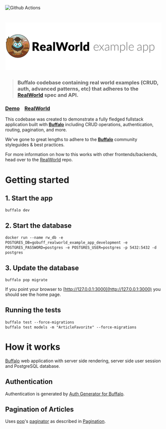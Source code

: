 ![Github Actions](https://github.com/remast/gobuff_realworld_example_app/workflows/CI%20Build/badge.svg)

# ![RealWorld Example App](logo.png)

> ### Buffalo codebase containing real world examples (CRUD, auth, advanced patterns, etc) that adheres to the [RealWorld](https://github.com/gothinkster/realworld) spec and API.


### [Demo](https://gobuff-realworld-example-app.herokuapp.com/)&nbsp;&nbsp;&nbsp;&nbsp;[RealWorld](https://github.com/gothinkster/realworld)


This codebase was created to demonstrate a fully fledged fullstack application built with **[Buffalo](http://gobuffalo.io)** including CRUD operations, authentication, routing, pagination, and more.

We've gone to great lengths to adhere to the **[Buffalo](http://gobuffalo.io)** community styleguides & best practices.

For more information on how to this works with other frontends/backends, head over to the [RealWorld](https://github.com/gothinkster/realworld) repo.

# Getting started

## 1. Start the app

	buffalo dev

## 2. Start the database

	docker run --name rw_db -e POSTGRES_DB=gobuff_realworld_example_app_development -e POSTGRES_PASSWORD=postgres -e POSTGRES_USER=postgres -p 5432:5432 -d postgres

## 3. Update the database

	buffalo pop migrate

If you point your browser to [http://127.0.0.1:3000](http://127.0.0.1:3000) you should see the home page.

## Running the tests

	buffalo test --force-migrations
	buffalo test models -m "ArticleFavorite" --force-migrations

# How it works

[Buffalo](http://gobuffalo.io) web application with server side rendering, server side user session and PostgreSQL database.

## Authentication
Authentication is generated by [Auth Generator for Buffalo](https://github.com/gobuffalo/buffalo-auth).

## Pagination of Articles
Uses [pop](https://github.com/gobuffalo/pop)'s [paginator](https://github.com/gobuffalo/pop/blob/master/paginator.go) as described in [Pagination](https://github.com/gobuffalo/tags/wiki/Pagination).
